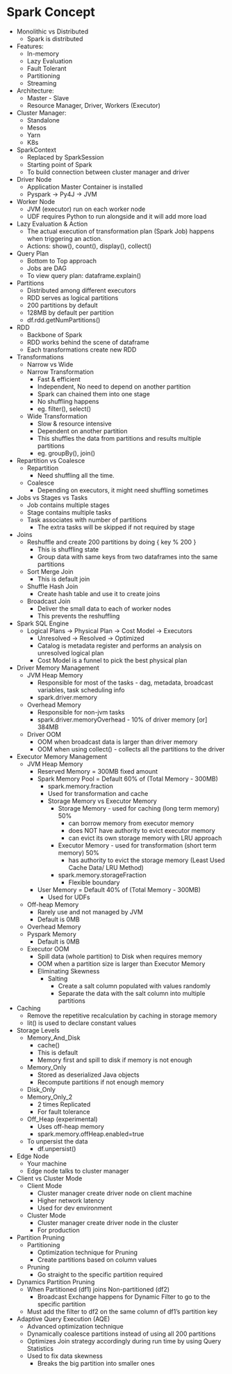 # Spark Concept

- Monolithic vs Distributed
    - Spark is distributed
- Features:
    - In-memory
    - Lazy Evaluation
    - Fault Tolerant
    - Partitioning
    - Streaming
- Architecture:
    - Master - Slave
    - Resource Manager, Driver, Workers (Executor)
- Cluster Manager:
    - Standalone
    - Mesos
    - Yarn
    - K8s
- SparkContext
    - Replaced by SparkSession
    - Starting point of Spark
    - To build connection between cluster manager and driver
- Driver Node
    - Application Master Container is installed
    - Pyspark → Py4J → JVM
- Worker Node
    - JVM (executor) run on each worker node
    - UDF requires Python to run alongside and it will add more load
- Lazy Evaluation & Action
    - The actual execution of transformation plan (Spark Job) happens when triggering an action.
    - Actions: show(), count(), display(), collect()
- Query Plan
    - Bottom to Top approach
    - Jobs are DAG
    - To view query plan: dataframe.explain()
- Partitions
    - Distributed among different executors
    - RDD serves as logical partitions
    - 200 partitions by default
    - 128MB by default per partition
    - df.rdd.getNumPartitions()
- RDD
    - Backbone of Spark
    - RDD works behind the scene of dataframe
    - Each transformations create new RDD
- Transformations
    - Narrow vs Wide
    - Narrow Transformation
        - Fast & efficient
        - Independent, No need to depend on another partition
        - Spark can chained them into one stage
        - No shuffling happens
        - eg. filter(), select()
    - Wide Transformation
        - Slow & resource intensive
        - Dependent on another partition
        - This shuffles the data from partitions and results multiple partitions
        - eg.  groupBy(), join()
- Repartition vs Coalesce
    - Repartition
        - Need shuffling all the time.
    - Coalesce
        - Depending on executors, it might need shuffling sometimes
- Jobs vs Stages vs Tasks
    - Job contains multiple stages
    - Stage contains multiple tasks
    - Task associates with number of partitions
        - The extra tasks will be skipped if not required by stage
- Joins
    - Reshuffle and create 200 partitions by doing { key % 200 }
        - This is shuffling state
        - Group data with same keys from two dataframes into the same partitions
    - Sort Merge Join
        - This is default join
    - Shuffle Hash Join
        - Create hash table and use it to create joins
    - Broadcast Join
        - Deliver the small data to each of worker nodes
        - This prevents the reshuffling
- Spark SQL Engine
    - Logical Plans → Physical Plan → Cost Model → Executors
        - Unresolved → Resolved → Optimized
        - Catalog is metadata register and performs an analysis on unresolved logical plan
        - Cost Model is a funnel to pick the best physical plan
- Driver Memory Management
    - JVM Heap Memory
        - Responsible for most of the tasks - dag, metadata, broadcast variables, task scheduling info
        - spark.driver.memory
    - Overhead Memory
        - Responsible for non-jvm tasks
        - spark.driver.memoryOverhead - 10% of driver memory [or] 384MB
    - Driver OOM
        - OOM when broadcast data is larger than driver memory
        - OOM when using collect() - collects all the partitions to the driver
- Executor Memory Management
    - JVM Heap Memory
        - Reserved Memory = 300MB fixed amount
        - Spark Memory Pool = Default 60% of (Total Memory - 300MB)
            - spark.memory.fraction
            - Used for transformation and cache
            - Storage Memory vs Executor Memory
                - Storage Memory - used for caching (long term memory) 50%
                    - can borrow memory from executor memory
                    - does NOT have authority to evict executor memory
                    - can evict its own storage memory with LRU approach
                - Executor Memory - used for transformation (short term memory) 50%
                    - has authority to evict the storage memory (Least Used Cache Data/ LRU Method)
                - spark.memory.storageFraction
                    - Flexible boundary
        - User Memory = Default 40% of (Total Memory - 300MB)
            - Used for UDFs
    - Off-heap Memory
        - Rarely use and not managed by JVM
        - Default is 0MB
    - Overhead Memory
    - Pyspark Memory
        - Default is 0MB
    - Executor OOM
        - Spill data (whole partition) to Disk when requires memory
        - OOM when a partition size is larger than Executor Memory
        - Eliminating Skewness
            - Salting
                - Create a salt column populated with values randomly
                - Separate the data with the salt column into multiple partitions
- Caching
    - Remove the repetitive recalculation by caching in storage memory
    - lit() is used to declare constant values
- Storage Levels
    - Memory_And_Disk
        - cache()
        - This is default
        - Memory first and spill to disk if memory is not enough
    - Memory_Only
        - Stored as deserialized Java objects
        - Recompute partitions if not enough memory
    - Disk_Only
    - Memory_Only_2
        - 2 times Replicated
        - For fault tolerance
    - Off_Heap (experimental)
        - Uses off-heap memory
        - spark.memory.offHeap.enabled=true
    - To unpersist the data
        - df.unpersist()
- Edge Node
    - Your machine
    - Edge node talks to cluster manager
- Client vs Cluster Mode
    - Client Mode
        - Cluster manager create driver node on client machine
        - Higher network latency
        - Used for dev environment
    - Cluster Mode
        - Cluster manager create driver node in the cluster
        - For production
- Partition Pruning
    - Partitioning
        - Optimization technique for Pruning
        - Create partitions based on column values
    - Pruning
        - Go straight to the specific partition required
- Dynamics Partition Pruning
    - When Partitioned (df1) joins Non-partitioned (df2)
        - Broadcast Exchange happens for Dynamic Filter to go to the specific partition
    - Must add the filter to df2 on the same column of df1’s partition key
- Adaptive Query Execution (AQE)
    - Advanced optimization technique
    - Dynamically coalesce partitions instead of using all 200 partitions
    - Optimizes Join strategy accordingly during run time by using Query Statistics
    - Used to fix data skewness
        - Breaks the big partition into smaller ones